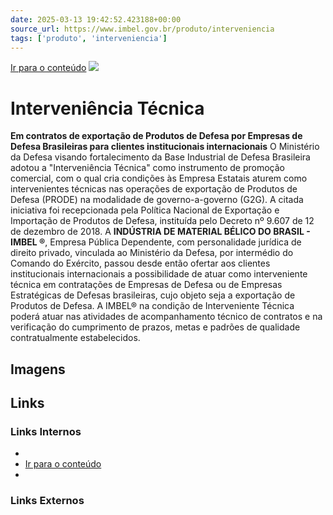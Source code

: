 ```yaml
---
date: 2025-03-13 19:42:52.423188+00:00
source_url: https://www.imbel.gov.br/produto/interveniencia
tags: ['produto', 'interveniencia']
---
```


[](https://www.imbel.gov.br/produto/interveniencia)
[Ir para o conteúdo](https://www.imbel.gov.br/produto/interveniencia#conteudo)
![](https://www.imbel.gov.br/assets/img/produtos/banner-site-interveniencia.jpg)
#  Interveniência Técnica
**Em contratos de exportação de Produtos de Defesa por Empresas de Defesa Brasileiras para clientes institucionais internacionais**
O Ministério da Defesa visando fortalecimento da Base Industrial de Defesa Brasileira adotou a "Interveniência Técnica" como instrumento de promoção comercial, com o qual cria condições às Empresa Estatais aturem como intervenientes técnicas nas operações de exportação de Produtos de Defesa (PRODE) na modalidade de governo-a-governo (G2G).
A citada iniciativa foi recepcionada pela Política Nacional de Exportação e Importação de Produtos de Defesa, instituída pelo Decreto nº 9.607 de 12 de dezembro de 2018.
A **INDÚSTRIA DE MATERIAL BÉLICO DO BRASIL - IMBEL ®**, Empresa Pública Dependente, com personalidade jurídica de direito privado, vinculada ao Ministério da Defesa, por intermédio do Comando do Exército, passou desde então ofertar aos clientes institucionais internacionais a possibilidade de atuar como interveniente técnica em contratações de Empresas de Defesa ou de Empresas Estratégicas de Defesas brasileiras, cujo objeto seja a exportação de Produtos de Defesa.
A IMBEL® na condição de Interveniente Técnica poderá atuar nas atividades de acompanhamento técnico de contratos e na verificação do cumprimento de prazos, metas e padrões de qualidade contratualmente estabelecidos.
[ ](https://www.imbel.gov.br/produto/interveniencia#home)


## Imagens



## Links

### Links Internos

- [](https://www.imbel.gov.br/produto/interveniencia)
- [Ir para o conteúdo](https://www.imbel.gov.br/produto/interveniencia#conteudo)
- [](https://www.imbel.gov.br/produto/interveniencia#home)

### Links Externos


